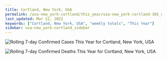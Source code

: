 ```yaml
---
title: Cortland, New York, USA
permalink: /usa-new_york-cortland/this_year/usa-new_york-cortland-365_days.html
last_updated: Mar 22, 2022
keywords: ["Cortland, New York, USA", "weekly totals", "This Year"]
sidebar: usa-new_york-cortland_sidebar
---
```


![Rolling 7-day Confirmed Cases This Year for Cortland, New York, USA](/covid_tracker/images/graphs/usa-new_york-cortland-rolling_7_days_confirmed-365_days_graph.png)

![Rolling 7-day Confirmed Deaths This Year for Cortland, New York, USA](/covid_tracker/images/graphs/usa-new_york-cortland-rolling_7_days_deaths-365_days_graph.png)
